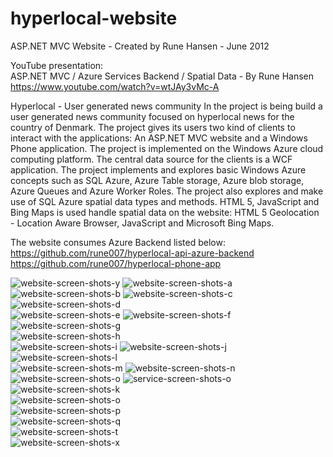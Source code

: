 # hyperlocal-website

ASP.NET MVC Website - Created by Rune Hansen - June 2012

YouTube presentation:  
ASP.NET MVC / Azure Services Backend / Spatial Data - By Rune Hansen  
https://www.youtube.com/watch?v=wtJAy3vMc-A

Hyperlocal - User generated news community 
In the project is being build a user generated news community focused on hyperlocal news for the country of Denmark. The project gives its users two kind of clients to interact with the applications: An ASP.NET MVC website and a Windows Phone application. The project is implemented on the Windows Azure cloud computing platform. The central data source for the clients is a WCF application. The project implements and explores basic Windows Azure concepts such as SQL Azure, Azure Table storage, Azure blob storage, Azure Queues and Azure Worker Roles. The project also explores and make use of SQL Azure spatial data types and methods. HTML 5, JavaScript and Bing Maps is used handle spatial data on the website: HTML 5 Geolocation - Location Aware Browser, JavaScript and Microsoft Bing Maps.

The website consumes Azure Backend listed below:  
https://github.com/rune007/hyperlocal-api-azure-backend  
https://github.com/rune007/hyperlocal-phone-app

![website-screen-shots-y](https://user-images.githubusercontent.com/5253939/158074534-c1334e9e-cd29-44d5-9b1c-07f0c64c215d.png)
![website-screen-shots-a](https://user-images.githubusercontent.com/5253939/158074546-b52294f1-3e65-4ed6-88e2-ee2944077577.png)
![website-screen-shots-b](https://user-images.githubusercontent.com/5253939/158074550-2221e67e-0005-4592-bf04-c5f545e3e56d.png)
![website-screen-shots-c](https://user-images.githubusercontent.com/5253939/158074553-55b66e9a-36ec-4783-8de4-bf493848519e.png)
![website-screen-shots-d](https://user-images.githubusercontent.com/5253939/158074555-6ada1562-b5c0-46fc-a36f-5bdce581d988.png)  
![website-screen-shots-e](https://user-images.githubusercontent.com/5253939/158074560-f3e9e6ec-04da-4725-b23c-c5989e1fe5c4.png)
![website-screen-shots-f](https://user-images.githubusercontent.com/5253939/158074561-7ee4235a-9871-4951-80b2-7584f89c09ed.png)
![website-screen-shots-g](https://user-images.githubusercontent.com/5253939/158074562-d35769a0-27d9-45b8-bcb3-ac4171c10c0e.png)  
![website-screen-shots-h](https://user-images.githubusercontent.com/5253939/158225099-37d613d6-3f69-4ad7-a9fa-e74054c7ce1e.png)  
![website-screen-shots-i](https://user-images.githubusercontent.com/5253939/158225536-066ecd6b-b38a-48d0-8c51-74e4399c26d2.png)
![website-screen-shots-j](https://user-images.githubusercontent.com/5253939/158225114-f39cccbd-0093-406b-a9e5-343e978e2f3f.png)
![website-screen-shots-l](https://user-images.githubusercontent.com/5253939/158225124-cad527e4-39d0-4974-be16-8e5029689c36.png)  
![website-screen-shots-m](https://user-images.githubusercontent.com/5253939/158225201-0b55bf10-042a-4420-b278-9826fca6c97d.png)
![website-screen-shots-n](https://user-images.githubusercontent.com/5253939/158225219-4a0969dc-d77d-42ef-9e7e-bc7327cd94b7.png)
![website-screen-shots-o](https://user-images.githubusercontent.com/5253939/158225284-7b73fc63-6b6e-4cda-88ce-bf361d627acd.png)
![service-screen-shots-o](https://user-images.githubusercontent.com/5253939/158225762-c4e7522c-ede1-465a-829d-973b965061ab.png)  
![website-screen-shots-k](https://user-images.githubusercontent.com/5253939/158225774-43494732-a9a6-4e2f-bee0-9dbcfd0db3cb.png)  
![website-screen-shots-o](https://user-images.githubusercontent.com/5253939/158225806-a8f67edb-ee91-4d08-a0b2-027027bf8c47.png)  
![website-screen-shots-p](https://user-images.githubusercontent.com/5253939/158225812-c27c8107-2f36-4c84-8894-4b574f1f95aa.png)  
![website-screen-shots-q](https://user-images.githubusercontent.com/5253939/158225843-d4dda437-31c7-4fdc-8030-8b92102dddad.png)  
![website-screen-shots-t](https://user-images.githubusercontent.com/5253939/158225849-fee01d34-e1f3-42f1-b7af-43b21e156910.png)  
![website-screen-shots-x](https://user-images.githubusercontent.com/5253939/158074566-bfbec2bc-e709-4c93-8177-1da5fb20157d.png)
